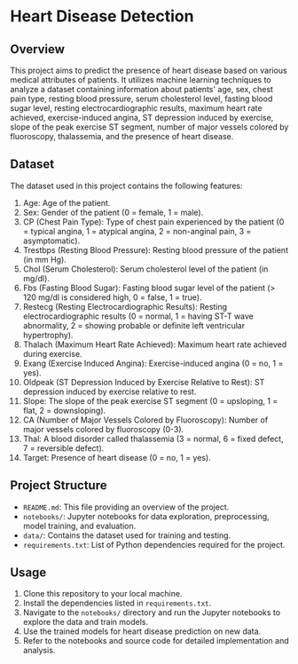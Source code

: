 # Heart Disease Detection

## Overview
This project aims to predict the presence of heart disease based on various medical attributes of patients. It utilizes machine learning techniques to analyze a dataset containing information about patients' age, sex, chest pain type, resting blood pressure, serum cholesterol level, fasting blood sugar level, resting electrocardiographic results, maximum heart rate achieved, exercise-induced angina, ST depression induced by exercise, slope of the peak exercise ST segment, number of major vessels colored by fluoroscopy, thalassemia, and the presence of heart disease.

## Dataset
The dataset used in this project contains the following features:
1. Age: Age of the patient.
2. Sex: Gender of the patient (0 = female, 1 = male).
3. CP (Chest Pain Type): Type of chest pain experienced by the patient (0 = typical angina, 1 = atypical angina, 2 = non-anginal pain, 3 = asymptomatic).
4. Trestbps (Resting Blood Pressure): Resting blood pressure of the patient (in mm Hg).
5. Chol (Serum Cholesterol): Serum cholesterol level of the patient (in mg/dl).
6. Fbs (Fasting Blood Sugar): Fasting blood sugar level of the patient (> 120 mg/dl is considered high, 0 = false, 1 = true).
7. Restecg (Resting Electrocardiographic Results): Resting electrocardiographic results (0 = normal, 1 = having ST-T wave abnormality, 2 = showing probable or definite left ventricular hypertrophy).
8. Thalach (Maximum Heart Rate Achieved): Maximum heart rate achieved during exercise.
9. Exang (Exercise Induced Angina): Exercise-induced angina (0 = no, 1 = yes).
10. Oldpeak (ST Depression Induced by Exercise Relative to Rest): ST depression induced by exercise relative to rest.
11. Slope: The slope of the peak exercise ST segment (0 = upsloping, 1 = flat, 2 = downsloping).
12. CA (Number of Major Vessels Colored by Fluoroscopy): Number of major vessels colored by fluoroscopy (0-3).
13. Thal: A blood disorder called thalassemia (3 = normal, 6 = fixed defect, 7 = reversible defect).
14. Target: Presence of heart disease (0 = no, 1 = yes).

## Project Structure
- `README.md`: This file providing an overview of the project.
- `notebooks/`: Jupyter notebooks for data exploration, preprocessing, model training, and evaluation.
- `data/`: Contains the dataset used for training and testing.
- `requirements.txt`: List of Python dependencies required for the project.

## Usage
1. Clone this repository to your local machine.
2. Install the dependencies listed in `requirements.txt`.
3. Navigate to the `notebooks/` directory and run the Jupyter notebooks to explore the data and train models.
4. Use the trained models for heart disease prediction on new data.
5. Refer to the notebooks and source code for detailed implementation and analysis.


